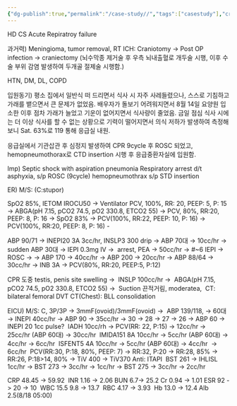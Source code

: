 ```yaml
---
{"dg-publish":true,"permalink":"/case-study//","tags":["casestudy"],"created":"2025-08-19T10:22:36.000+09:00","updated":"2025-09-30T15:53:06.849+09:00"}
---
```


HD CS Acute Repiratroy failure 

과거력) Meningioma, tumor removal, RT ICH: Craniotomy → Post OP infection → craniectomy (뇌수막종 제거술 후 우측 뇌내출혈로 개두술 시행, 이후 수술 부위 감염 발생하여 두개골 절제술 시행함.)

HTN, DM, DL, COPD

입원동기) 평소 집에서 일반식 떠 드리면서 식사 시 자주 사레들렸으나, 스스로 기침하고 가래를 뱉으면서 큰 문제가 없었음. 배우자가 돌보기 어려워지면서 8월 14일 요양원 입소한 이후 점차 가래가 늘었고 기운이 없어지면서 식사량이 줄었음. 금일 점심 식사 시에는 더 이상 식사를 할 수 없는 상황으로 기력이 떨어지면서 의식 저하가 발생하여 측정해보니 Sat. 63%로 119 통해 응급실 내원.

응급실에서 기관삽관 후 심정지 발생하여 CPR 9cycle 후 ROSC 되었고, hemopneumothorax로 CTD insertion 시행 후 응급중환자실에 입원함. 

Imp) Septic shock with aspiration pneumonia
Respiratory arrest d/t asphyxia, s/p ROSC (9cycle)
hemopneumothrax s/p STD insertion 

ER) M/S: (C:stupor)

SpO2 85%, IETOM IROCU50 → Ventilator PCV, 100%, RR: 20, PEEP: 5, P: 15 → ABGA(pH 7.15, pCO2 74.5, pO2 330.8, ETCO2 55) → PCV, 80%, RR:20, PEEP: 8, P: 16 → SpO2 83% → PCV(100%, RR:22, PEEP: 10, P: 16) → PCV(100%, RR:20, PEEP: 8, P: 16) -

ABP 90/71 → INEPI20 3A 3cc/hr, INSLP3 300 drip → ABP 70대 → 10cc/hr → sudden ABP 30대 → IEPI 0.3mg IV →  arrest, PEA → 50cc/hr → #~6 IEPI → ROSC → → ABP 170 → 40cc/hr → ABP 200 → 20cc/hr → ABP 88/64 → 30cc/hr → INB 3A → PCV(80%, RR:20, PEEP:5, P:12)

CPR 도중 testis, penis site swelling → 
INSLP 100cc/hr → 
ABGA(pH 7.15, pCO2 74.5, pO2 330.8, ETCO2 55) → 
Suction 끈적거림, moderatea, 
CT: bilateral femoral DVT
CT(Chest): BLL consolidation 

EICU) M/S: C, 3P/3P → 3mmF(ovoid)/3mmF(ovoid) → 
ABP 139/118, → 60대 → INEPI 40cc/hr → ABP 90 → 35cc/hr → 30 → 28 → 27 → 26 → ABP 60 → INEPI 20 1cc pulse? 
IADH 10cc/rh → PCV(RR: 22, P:15) → 12cc/hr → 25cc/hr (ABP 60대) → 30cc/hr 
IMIDA151 8A 10cc/hr → 5cc/hr (ABP 60대) → 4cc/hr → 6cc/hr 
ISFENT5 4A 10cc/hr → 5cc/hr (ABP 60대) → 4cc/hr  → 6cc/hr 
PCV(RR:30, P:18, 80%, PEEP: 7) → RR:32, P:20 → RR:28, 85% → RR:26, P:18>14, 80% → TiV 400 → TiV370
Anti: ITAPI 
BST 261 → IHLISL 1cc/hr → BST 273 → 3cc/hr → 1cc/hr → BST 275 → 3cc/hr → 2cc/hr 

  
CRP 48.45 -> 59.92 
INR 1.16 -> 2.06
BUN 6.7-> 25.2
Cr 0.94 -> 1.01
ESR 92 -> 20 -> 10 
WBC 15.5 9.8 -> 13.7 
RBC 4.17 → 3.93 
Hb 13.0 -> 12.4
Alb 2.5(8/18 05:00)
